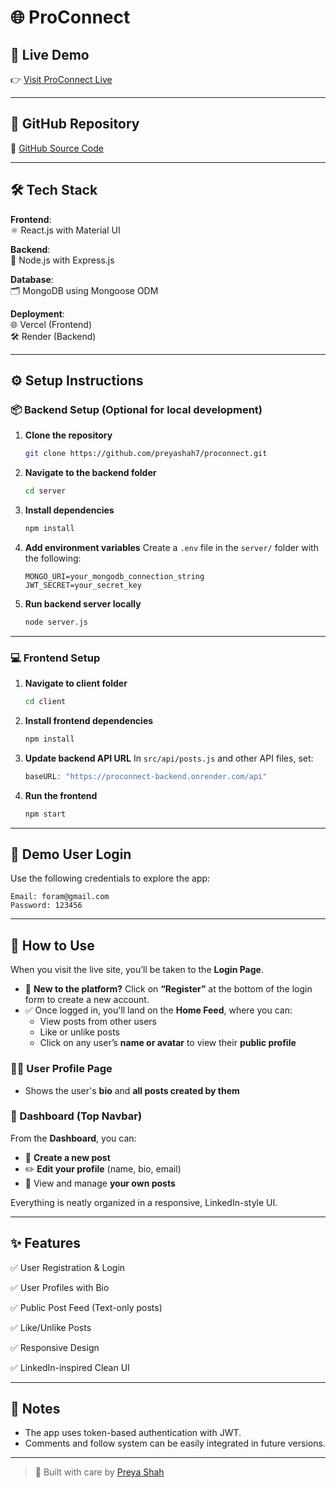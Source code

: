 # 🌐 ProConnect

## 🚀 Live Demo

👉 [Visit ProConnect Live](https://proconnect-wheat.vercel.app/)

---

## 📂 GitHub Repository

📎 [GitHub Source Code](https://github.com/preyashah7/proconnect)

---

## 🛠️ Tech Stack

**Frontend**:  
⚛️ React.js with Material UI  

**Backend**:  
🚀 Node.js with Express.js  

**Database**:  
🗂 MongoDB using Mongoose ODM  

**Deployment**:  
🌐 Vercel (Frontend)  
🛠 Render (Backend)

---

## ⚙️ Setup Instructions

### 📦 Backend Setup (Optional for local development)

1. **Clone the repository**  

   ```bash
   git clone https://github.com/preyashah7/proconnect.git 
   ```

2. **Navigate to the backend folder**

   ```bash
   cd server
   ```

3. **Install dependencies**

   ```bash
   npm install
   ```

4. **Add environment variables**
   Create a `.env` file in the `server/` folder with the following:

   ```
   MONGO_URI=your_mongodb_connection_string
   JWT_SECRET=your_secret_key
   ```

5. **Run backend server locally**

   ```bash
   node server.js
   ```

---

### 💻 Frontend Setup

1. **Navigate to client folder**

   ```bash
   cd client
   ```

2. **Install frontend dependencies**

   ```bash
   npm install
   ```

3. **Update backend API URL**
   In `src/api/posts.js` and other API files, set:

   ```js
   baseURL: "https://proconnect-backend.onrender.com/api"
   ```

4. **Run the frontend**

   ```bash
   npm start
   ```

---

## 👤 Demo User Login

Use the following credentials to explore the app:

```
Email: foram@gmail.com  
Password: 123456
```
---

## 🧭 How to Use

When you visit the live site, you’ll be taken to the **Login Page**.

- 🔐 **New to the platform?** Click on **“Register”** at the bottom of the login form to create a new account.
- ✅ Once logged in, you'll land on the **Home Feed**, where you can:
  - View posts from other users
  - Like or unlike posts
  - Click on any user’s **name or avatar** to view their **public profile**

### 🧑‍💼 User Profile Page
- Shows the user's **bio** and **all posts created by them**

### 📌 Dashboard (Top Navbar)
From the **Dashboard**, you can:
- 📝 **Create a new post**
- ✏️ **Edit your profile** (name, bio, email)
- 📄 View and manage **your own posts**

Everything is neatly organized in a responsive, LinkedIn-style UI.

---

## ✨ Features

✅ User Registration & Login

✅ User Profiles with Bio

✅ Public Post Feed (Text-only posts)

✅ Like/Unlike Posts

✅ Responsive Design

✅ LinkedIn-inspired Clean UI

---

## 📌 Notes

* The app uses token-based authentication with JWT.
* Comments and follow system can be easily integrated in future versions.

---

> 💼 Built with care by [Preya Shah](https://github.com/preyashah7)





